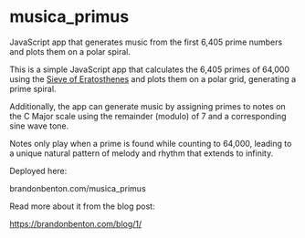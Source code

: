 # musica_primus
JavaScript app that generates music from the first 6,405 prime numbers and plots them on a polar spiral.

This is a simple JavaScript app that calculates the 6,405 primes of 64,000 using the [Sieve of Eratosthenes](https://en.wikipedia.org/wiki/Sieve_of_Eratosthenes) and plots them on a polar grid, generating a prime spiral.

Additionally, the app can generate music by assigning primes to notes on the C Major scale using the remainder (modulo) of 7 and a corresponding sine wave tone.

Notes only play when a prime is found while counting to 64,000, leading to a unique natural pattern of melody and rhythm that extends to infinity.

Deployed here:

brandonbenton.com/musica_primus

Read more about it from the blog post:

https://brandonbenton.com/blog/1/
